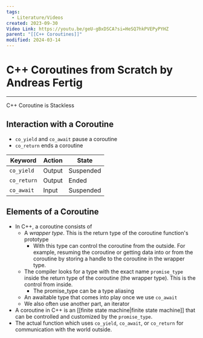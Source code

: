 ```yaml
---
tags:
  - Literature/Videos
created: 2023-09-30
Video Link: https://youtu.be/geU-gBxDSCA?si=HeSQ7hkPVEPyPYHZ
parent: "[[C++ Coroutines]]"
modified: 2024-03-14
---
```

# C++ Coroutines from Scratch by Andreas Fertig
---

C++ Coroutine is Stackless

## Interaction with a Coroutine
- `co_yield` and `co_await` pause a coroutine
- `co_return` ends a coroutine

| Keyword     | Action | State     |
| ----------- | ------ | --------- |
| `co_yield`  | Output | Suspended |
| `co_return` | Output | Ended     |
| `co_await`  | Input  | Suspended          |

## Elements of a Coroutine
- In C++, a coroutine consists of
  - A *wrapper type*. This is the return type of the coroutine function's prototype
    - With this type can control the coroutine from the outside. For example, resuming the coroutine or getting data into or from the coroutine by storing a handle to the coroutine in the wrapper type.
  - The compiler looks for a type with the exact name `promise_type` inside the return type of the coroutine (the wrapper type). This is the control from inside.
    - The promise_type can be a type aliasing
  - An awaitable type that comes into play once we use `co_await`
  - We also often use another part, an iterator
- A coroutine in C++ is an [[finite state machine|finite state machine]] that can be controlled and customized by the `promise_type`.
- The actual function which uses `co_yield`, `co_await`, or `co_return` for communication with the world outside.

